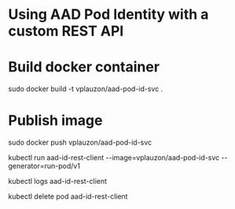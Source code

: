 # Using AAD Pod Identity with a custom REST API

#	Build docker container
sudo docker build -t vplauzon/aad-pod-id-svc .

#	Publish image
sudo docker push vplauzon/aad-pod-id-svc

kubectl run aad-id-rest-client --image=vplauzon/aad-pod-id-svc --generator=run-pod/v1

kubectl logs aad-id-rest-client

kubectl delete pod aad-id-rest-client